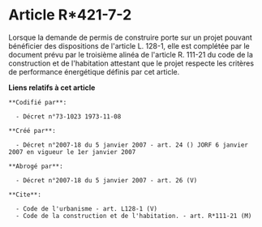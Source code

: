 # Article R*421-7-2

Lorsque la demande de permis de construire porte sur un projet pouvant bénéficier des dispositions de l'article L. 128-1,
elle est complétée par le document prévu par le troisième alinéa de l'article R. 111-21 du code de la construction et de
l'habitation attestant que le projet respecte les critères de performance énergétique définis par cet article.

**Liens relatifs à cet article**

	**Codifié par**:

	  - Décret n°73-1023 1973-11-08

	**Créé par**:

	  - Décret n°2007-18 du 5 janvier 2007 - art. 24 () JORF 6 janvier 2007 en vigueur le 1er janvier 2007

	**Abrogé par**:

	  - Décret n°2007-18 du 5 janvier 2007 - art. 26 (V)

	**Cite**:

	  - Code de l'urbanisme - art. L128-1 (V)
	  - Code de la construction et de l'habitation. - art. R*111-21 (M)

